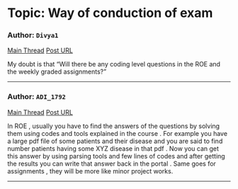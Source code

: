 # Topic: Way of conduction of exam

### Author: `Divya1`
[Main Thread](https://discourse.onlinedegree.iitm.ac.in/t/way-of-conduction-of-exam/163144)
[Post URL](https://discourse.onlinedegree.iitm.ac.in/t/way-of-conduction-of-exam/163144/1)

[post_number]: 1
My doubt is that “Will there be any coding level questions in the ROE and the weekly graded assignments?”

---

### Author: `ADI_1792`
[Main Thread](https://discourse.onlinedegree.iitm.ac.in/t/way-of-conduction-of-exam/163144)
[Post URL](https://discourse.onlinedegree.iitm.ac.in/t/way-of-conduction-of-exam/163144/2)

[post_number]: 2
In ROE , usually you have to find the answers of the questions by solving them using codes and tools explained in the course .
For example you have a large pdf file of some patients and their disease and you are said to find number patients having some XYZ disease in that pdf . Now you can get this answer by using parsing tools and few lines of codes and after getting the results you can write that answer back in the portal .
Same goes for assignments , they will be more like minor project works.

---
